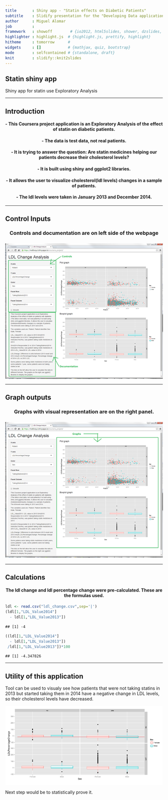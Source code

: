 ```yaml
---
title       : Shiny app - "Statin effects on Diabetic Patients"
subtitle    : Slidify presentation for the "Developing Data applications" project
author      : Miguel Alomar
job         : 
framework   : showoff        # {io2012, html5slides, shower, dzslides, ...}
highlighter : highlight.js  # {highlight.js, prettify, highlight}
hitheme     : tomorrow      # 
widgets     : []            # {mathjax, quiz, bootstrap}
mode        : selfcontained # {standalone, draft}
knit        : slidify::knit2slides
---
```


## Statin shiny app

Shiny app for statin use Exploratory Analysis

---

## Introduction
<h4 align="center">
- This Coursera project application is an Exploratory Analysis of the effect of statin on diabetic patients.</h4>
<p>
<h4 align="center">- The data is test data, not real patients.</h4>
<p>
<h4 align="center">- It is trying to answer the question: Are statin medicines helping our patients decrease their cholesterol levels?</h4>
<p>
<h4 align="center">- It is built using shiny and ggplot2 libraries.</h4>
<p>
<h4 align="center">- It allows the user to visualize cholesterol(ldl levels) changes in a sample of patients.</h4>
<p>
<h4 align="center">- The ldl levels were taken in January 2013 and December 2014.
</h4>


--- 

## Control Inputs

<h3 align="center">Controls and documentation are on left side of the webpage</h4>
<h3 align="center"><img src="LeftSide.png" align="center"></h3>

--- 

## Graph outputs

<h3 align="center">Graphs with visual representation are on the right panel.</h4>
<h3 align="center"><img src="RightSide.png"></h3>

--- 

## Calculations

<h4 align="center">The ldl change and ldl percentage change were pre-calculated.
These are the formulas used.</h4>


```r
ldl <- read.csv("ldl_change.csv",sep='|')
(ldl[1,"LDL_Value2014"]
  - ldl[1,"LDL_Value2013"])
```

```
## [1] -4
```

```r
((ldl[1,"LDL_Value2014"] 
  - ldl[1,"LDL_Value2013"])
 /ldl[1,"LDL_Value2013"])*100
```

```
## [1] -4.347826
```


--- 

## Utility of this application

Tool can be used to visualy see how patients that were not taking statins in 2013 but started taking them in 2014 have a negative change in LDL levels, so their cholesterol levels have decreased.

<img src="Graph.png" align="center">

Next step would be to statistically prove it.



